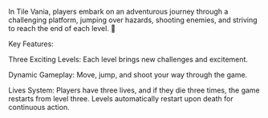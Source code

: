 In Tile Vania, players embark on an adventurous journey through a challenging platform, jumping over hazards, shooting enemies, and striving to reach the end of each level. 🌟

Key Features:

Three Exciting Levels: Each level brings new challenges and excitement.

Dynamic Gameplay: Move, jump, and shoot your way through the game.

Lives System: Players have three lives, and if they die three times, the game restarts from level three. Levels automatically restart upon death for continuous action.
